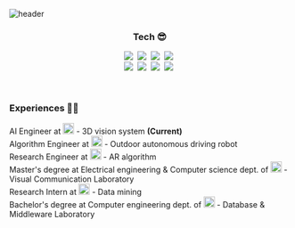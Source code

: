 ![header](https://capsule-render.vercel.app/api?type=rect&color=gradient&height=150&section=header&text=Sunho%20Kim&fontSize=40&textBg=true&fontAlign=30&desc=3D%20Vision%20Engineer&animation=twinkling&descAlign=65)


<h3 align="center"> Tech 😎 </h3>

<p align="center">
  <img src="https://img.shields.io/badge/C++-00599C?style=flat-square&logo=C%2B%2B&logoColor=white"/></a>&nbsp 
  <img src="https://img.shields.io/badge/Python-3766AB?style=flat-square&logo=Python&logoColor=white"/></a>&nbsp 
  <img src="https://img.shields.io/badge/C-A8B9CC?style=flat-square&logo=C&logoColor=white"/></a>&nbsp 
  <img src="https://img.shields.io/badge/Go-11B48A?style=flat-square&logo=Go&logoColor=white"/></a>&nbsp 
  <br>
  <img src="https://img.shields.io/badge/OpenCV-5C3EE8?style=flat-square&logo=opencv&logoColor=white"/></a>&nbsp 
  <img src="https://img.shields.io/badge/CUDA-76B900?style=flat-square&logo=NVIDIA&logoColor=white"/></a>&nbsp 
  <img src="https://img.shields.io/badge/ROS-22314E?style=flat-square&logo=ROS&logoColor=white"/></a>&nbsp
  <img src="https://img.shields.io/badge/PyTorch-EE4C2C?style=flat-square&logo=PyTorch&logoColor=white"/></a>&nbsp 
</p>


<br/>
<h3 align="left"> Experiences 👨‍💻</h3>
<p align="left">
  AI Engineer at  <img src="https://user-images.githubusercontent.com/7986113/177697099-3d6b5fd9-d3fe-49c2-a820-980d48331bdb.png" height="20"/> - 3D vision system <b>(Current) </b><br>
  Algorithm Engineer at  <img src="https://www.jetro.go.jp/ext_images/_Newsroom/2017/1st/0123_a.png" height="20" /> - Outdoor autonomous driving robot<br>
  Research Engineer at <img src="http://interbattery.or.kr/wp-content/uploads/kboard_thumbnails/16/202105/60a24773e55263318949.jpg" height="20"/> - AR algorithm<br>
  Master's degree at Electrical engineering & Computer science dept. of <img src="https://encrypted-tbn0.gstatic.com/images?q=tbn:ANd9GcS4ImoTLTQWA7kKbBTN_geACJVIATuXgM6ie27RM-RRd372PXx3iaT0Lu1bvgVogAViAg&usqp=CAU" height="20"/> - Visual Communication Laboratory<br>
  Research Intern at <img src="https://itc.kaist.ac.kr/resources/wis-layout/images/common/logo.png" height="20"/> - Data mining<br>
  Bachelor's degree at Computer engineering dept. of <img src="https://blog.kakaocdn.net/dn/coVobL/btqyLKpKwtO/HkzwTCRHr4BQh7qwqEBkE0/img.jpg" height="20"/> - Database & Middleware Laboratory<br>
</p>
